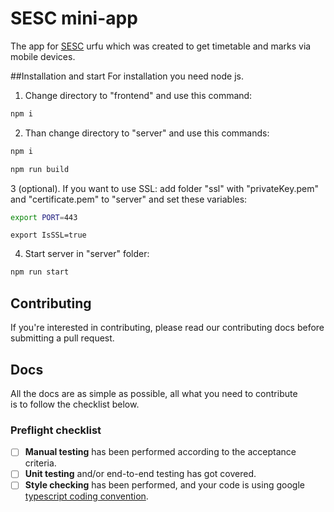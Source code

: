 # SESC mini-app
The app for [SESC](https://lyceum.urfu.ru/) urfu which was created to get timetable and marks via mobile devices. 

##Installation and start
For installation you need node js.

1. Change directory to "frontend" and use this command:
```bash
npm i
```
2. Than change directory to "server" and use this commands:
```bash
npm i
```
```bash
npm run build
```
3 (optional). If you want to use SSL: add folder "ssl" with "privateKey.pem" and "certificate.pem"
to "server" and set these variables: 
```bash
export PORT=443
```
```
export IsSSL=true
```
4. Start server in "server" folder:
```bash
npm run start
```

## Contributing
If you're interested in contributing, please read our contributing docs before submitting a pull request.

## Docs
All the docs are as simple as possible, all what you need to contribute\
is to follow the checklist below.

### Preflight checklist
- [ ] **Manual testing** has been performed according to the acceptance criteria.
- [ ] **Unit testing** and/or end-to-end testing has got covered.
- [ ] **Style checking** has been performed, and your code is using google [typescript coding convention](https://google.github.io/styleguide/tsguide.html).